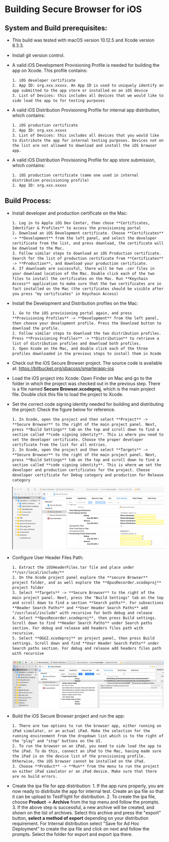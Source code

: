 # Building Secure Browser for iOS

## System and Build prerequisites:

* This build was tested with macOS version 10.12.5 and Xcode version 8.3.3.
* Install git version control.
* A valid iOS Development Provisioning Profile is needed for building the app on Xcode. This profile contains:

      1. iOS developer certificate
      2. App ID: org.xxx.xxxxx. An App ID is used to uniquely identify an app submitted to the app store or installed on an iOS device
      3. List of Devices: this includes all devices that we would like to side load the app to for testing purposes
* A valid iOS Distribution Provisioning Profile for internal app distribution, which contains:

      1. iOS production certificate
      2. App ID: org.xxx.xxxxx
      3. List of Devices: this includes all devices that you would like to distribute the app for internal testing purposes. Devices not on the list are not allowed to download and install the iOS browser app.
* A valid iOS Distribution Provisioning Profile for app store submission, which contains:

      1. iOS production certificate (same one used in internal distribution provisioning profile)
      2. App ID: org.xxx.xxxxx

## Build Process:
* Install developer and production certificate on the Mac:

      1. Log in to Apple iOS Dev Center, then chose **Certificates, Identifier & Profiles** to access the provisioning portal
      2. Download an iOS Development certificate. Choose **Certificates** -> **Development** from the left panel, and select the developer certificate from the list, and press download, the certificate will be download to the Mac.
      3. Follow similar steps to download an iOS Production certificate. Search for the list of production certificate from **Certificates** -> **Production**, and download your production certificate.
      4. If downloads are successful, there will be two .cer files in your download location of the Mac. Double click each of the two files to install the certificates on the Mac. Run **Keychain Access** application to make sure that the two certificates are in fact installed on the Mac (the certificates should be visible after you press "my certificates" in Keychain Access)
* Install the Development and Distribution profiles on the Mac:

      1. Go to the iOS provisioning portal again, and press **Provisioning Profiles** -> **Development** from the left panel, then choose your development profile. Press the Download button to download the profile.
      2. Follow similar steps to download the two distribution profiles. Press **Provisioning Profiles** -> **Distribution** to retrieve a list of distribution profiles and download both profiles.
      3. Open Xcode on the Mac, and double click each of the three profiles downloaded in the previous steps to install them in Xcode
* Check out the iOS Secure Browser project. The source code is available at: https://bitbucket.org/sbacoss/smarterapp-ios
* Load the iOS project into Xcode: Open Finder on Mac and go to the folder in which the project was checked out in the previous step. There is a file named **Secure Browser.xcodeproj**, which is the main project file. Double click this file to load the project to Xcode.
* Set the correct code signing identity needed for building and distributing the project: Check the figure below for reference.

      1. In Xcode, open the project and then select **Project** -> **Secure Browser** to the right of the main project panel. Next, press **Build Settings** tab on the top and scroll down to find a section called **code signing identity**. This is where you need to set the developer certificate. Choose the proper developer certificate from the list for all entries.
      2. In Xcode, open the project and then select **Targets** -> **Secure Browser** to the right of the main project panel. Next, press **Build Settings** tab on the top and scroll down to find a section called **code signing identity**. This is where we set the developer and production certificates for the project. Choose developer certificate for Debug category and production for Release category

	![Alt text](images/SigningandProfileSetup.png)

* Configure User Header Files Path:

      1. Extract the iOSHeaderFiles.tar file and place under **/usr/local/include/**
      2. On the Xcode project panel explore the **secure Browser** project folder, and as well explore the **OpusRecorder.xcodeproj** project folder
      3. Select **Targets** -> **Secure Browser** to the right of the main project panel. Next, press the "Build Settings" tab on the top and scroll down to find a section **Search paths**. For subsections **Header Search Paths** and **User Header Search Paths** add "/usr/local/include" with recursive for both debug and release
      4. Select **OpusRecorder.xcodeproj**, then press Build settings. Scroll down to find **Header Search Paths** under Search paths section. For debug and release add headers files path with recursive.
      5. Select **OGGZ.xcodeproj** on project panel, then press Build settings. Scroll down and find **User Header Search Paths** under Search paths section. For debug and release add headers files path with recursive

	![Alt text](images/HeadersCustomSetup.png)

* Build the iOS Secure Browser project and run the app:

      1. There are two options to run the browser app, either running on iPad simulator, or an actual iPad. Make the selection for the running environment from the dropdown list which is to the right of the "play" and "stop" buttons on the UI.
      2. To run the browser on an iPad, you need to side load the app to the iPad. To do this, connect an iPad to the Mac, having made sure the iPad is on the device list of the provisioning profile. Otherwise, the iOS browser cannot be installed on the iPad.
      3. Choose **Product** -> **Run** from the menu to run the project on either iPad simulator or an iPad device. Make sure that there are no build errors.

* Create the ipa file for app distribution:
      1. If the app runs properly, you are now ready to distribute the app for internal test. Create an ipa file so that it can be upload to TestFlight for distribution.
      2. To create the ipa file, choose **Product** -> **Archive** from the top menu and follow the prompts. 
      3. If the above step is successful, a new archive will be created, and shown on the list of archives. Select this archive and press the "export" button, **select a method of export** depending on your distribution requirement. For Internal distribution select "Save for Ad Hoc Deployment" to create the ipa file and click on next and follow the prompts. Select the folder for export and export ipa there.
